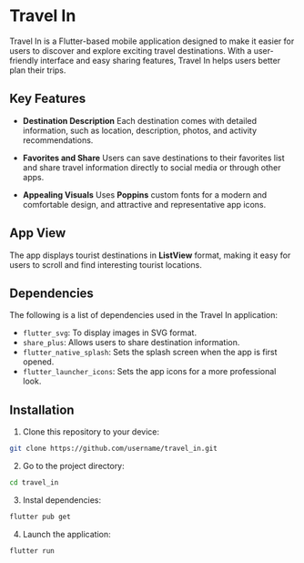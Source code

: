 # Travel In

Travel In is a Flutter-based mobile application designed to make it easier for users to discover and explore exciting travel destinations. With a user-friendly interface and easy sharing features, Travel In helps users better plan their trips.

## Key Features

- **Destination Description** 
Each destination comes with detailed information, such as location, description, photos, and activity recommendations.

- **Favorites and Share** 
Users can save destinations to their favorites list and share travel information directly to social media or through other apps.

- **Appealing Visuals** 
Uses **Poppins** custom fonts for a modern and comfortable design, and attractive and representative app icons.

## App View
The app displays tourist destinations in **ListView** format, making it easy for users to scroll and find interesting tourist locations.

## Dependencies

The following is a list of dependencies used in the Travel In application:

- `flutter_svg`: To display images in SVG format.
- `share_plus`: Allows users to share destination information.
- `flutter_native_splash`: Sets the splash screen when the app is first opened.
- `flutter_launcher_icons`: Sets the app icons for a more professional look.

## Installation

1. Clone this repository to your device:
```bash
git clone https://github.com/username/travel_in.git
```

2. Go to the project directory:
```bash
cd travel_in
```

3. Instal dependencies:
```bash
flutter pub get
```

4. Launch the application:
```bash
flutter run
```
